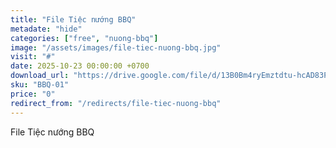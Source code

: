 ```yaml
---
title: "File Tiệc nướng BBQ"
metadate: "hide"
categories: ["free", "nuong-bbq"]
image: "/assets/images/file-tiec-nuong-bbq.jpg"
visit: "#"
date: 2025-10-23 00:00:00 +0700
download_url: "https://drive.google.com/file/d/13B0Bm4ryEmztdtu-hcAD83PvZpVoJs16/view"
sku: "BBQ-01"
price: "0"
redirect_from: "/redirects/file-tiec-nuong-bbq"
---
```

File Tiệc nướng BBQ
